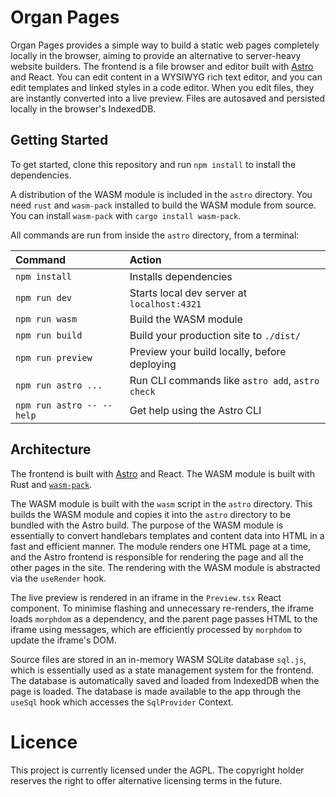 # Organ Pages

Organ Pages provides a simple way to build a static web pages completely locally in the browser, aiming to provide an alternative to server-heavy website builders. The frontend is a file browser and editor built with [Astro](https://astro.build) and React. You can edit content in a WYSIWYG rich text editor, and you can edit templates and linked styles in a code editor. When you edit files, they are instantly converted into a live preview. Files are autosaved and persisted locally in the browser's IndexedDB.

## Getting Started

To get started, clone this repository and run `npm install` to install the dependencies.

A distribution of the WASM module is included in the `astro` directory. You need `rust` and `wasm-pack` installed to build the WASM module from source. You can install `wasm-pack` with `cargo install wasm-pack`.

All commands are run from inside the `astro` directory, from a terminal:

| Command                   | Action                                           |
| :------------------------ | :----------------------------------------------- |
| `npm install`             | Installs dependencies                            |
| `npm run dev`             | Starts local dev server at `localhost:4321`      |
| `npm run wasm`            | Build the WASM module                            |
| `npm run build`           | Build your production site to `./dist/`          |
| `npm run preview`         | Preview your build locally, before deploying     |
| `npm run astro ...`       | Run CLI commands like `astro add`, `astro check` |
| `npm run astro -- --help` | Get help using the Astro CLI                     |

## Architecture

The frontend is built with [Astro](https://astro.build) and React. The WASM module is built with Rust and [`wasm-pack`](https://rustwasm.github.io/wasm-pack/).

The WASM module is built with the `wasm` script in the `astro` directory. This builds the WASM module and copies it into the `astro` directory to be bundled with the Astro build. The purpose of the WASM module is essentially to convert handlebars templates and content data into HTML in a fast and efficient manner. The module renders one HTML page at a time, and the Astro frontend is responsible for rendering the page and all the other pages in the site. The rendering with the WASM module is abstracted via the `useRender` hook.

The live preview is rendered in an iframe in the `Preview.tsx` React component. To minimise flashing and unnecessary re-renders, the iframe loads `morphdom` as a dependency, and the parent page passes HTML to the iframe using messages, which are efficiently processed by `morphdom` to update the iframe's DOM.

Source files are stored in an in-memory WASM SQLite database `sql.js`, which is essentially used as a state management system for the frontend. The database is automatically saved and loaded from IndexedDB when the page is loaded. The database is made available to the app through the `useSql` hook which accesses the `SqlProvider` Context.

# Licence

This project is currently licensed under the AGPL. The copyright holder reserves the right to offer alternative licensing terms in the future.